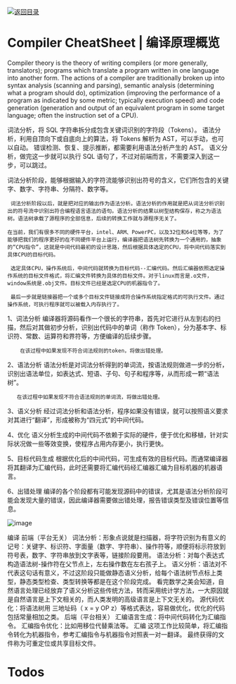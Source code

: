 [![返回目录](https://parg.co/UCb)](https://github.com/wx-chevalier/Awesome-CheatSheets)

# Compiler CheatSheet | 编译原理概览

Compiler theory is the theory of writing compilers (or more generally, translators); programs which translate a program written in one language into another form. The actions of a compiler are traditionally broken up into syntax analysis (scanning and parsing), semantic analysis (determining what a program should do), optimization (improving the performance of a program as indicated by some metric; typically execution speed) and code generation (generation and output of an equivalent program in some target language; often the instruction set of a CPU).

词法分析，将 SQL 字符串拆分成包含关键词识别的字符段（Tokens）。
语法分析，利用自顶向下或自底向上的算法，将 Tokens 解析为 AST，可以手动，也可以自动。
错误检测、恢复、提示推断，都需要利用语法分析产生的 AST。
语义分析，做完这一步就可以执行 SQL 语句了，不过对前端而言，不需要深入到这一步，可以跳过。

词法分析阶段，能够根据输入的字符流能够识别出符号的含义，它们所包含的关键字、数字、字符串、分隔符、数字等。

     词法分析阶段以后，就是把对应的输出作为语法分析。语法分析的作用就是把从词法分析识别出的符号流中识别出符合编程语言语法的语句。语法分析的结果以树型结构保存，称之为语法树。语法树承载了源程序的全部信息，后续的转换工作就与源程序无关了。

    在当前，我们有很多不同的硬件平台，intel、ARM、PowerPC，以及32位和64位等等，为了能够把我们的程序更好的在不同硬件平台上运行，编译器把语法树先转换为一个通用的，抽象的“CPU指令”，这就是中间代码最初的设计思路，然后根据具体选定的CPU，将中间代码落实到具体CPU的目标代码。

     选定具体CPU，操作系统后，中间代码就转换为目标代码--汇编代码。然后汇编器依照选定操作系统的目标文件格式，将汇编文件转换为具体的目标文件。对于linux而言是.o文件，window系统是.obj文件。目标文件已经是选定CPU的机器指令了。

     最后一步就是链接器把一个或多个目标文件链接成符合操作系统指定格式的可执行文件。通过操作系统，可执行程序就可以被载入内存执行了。

1、词法分析
编译器将源码看作一个很长的字符串，首先对它进行从左到右的扫描，然后对其做初步分析，识别出代码中的单词（称作 Token），分为基本字、标识符、常数、运算符和界符等，方便编译的后续步骤。

        在该过程中如果发现不符合词法规则的token，将做出错处理。

2、语法分析
语法分析是对词法分析得到的单词流，按语法规则做进一步的分析，识别出语法单位，如表达式、短语、子句、句子和程序等，从而形成一颗“语法树”。

       在该过程中如果发现不符合语法规则的单词流，将做出错处理。

3、语义分析
经过词法分析和语法分析，程序如果没有错误，就可以按照语义要求对其进行“翻译”，形成被称为“四元式”的中间代码。

4、优化
语义分析生成的中间代码不依赖于实际的硬件，便于优化和移植，针对实际状况做一些等效变换，使程序占用内存更小，执行更快。

5、目标代码生成
根据优化后的中间代码，可生成有效的目标代码。而通常编译器将其翻译为汇编代码，此时还需要将汇编代码经汇编器汇编为目标机器的机器语言。

6、出错处理
编译的各个阶段都有可能发现源码中的错误，尤其是语法分析阶段可能会发现大量的错误，因此编译器需要做出错处理，报告错误类型及错误位置等信息。

![image](https://user-images.githubusercontent.com/5803001/44029860-7870c4a6-9f31-11e8-8cee-c0ac7c53264f.png)

编译
前端（平台无关）
词法分析：形象点说就是扫描器，将字符识别为有意义的记号：关键字、标识符、字面量（数字、字符串）、操作符等，顺便将标示符放到符号表，数字、字符串放到文字表等，链接阶段要用。
语法分析：对每个表达式构造语法树-操作符在父节点上，左右操作数在左右孩子上。
语义分析：语法对不代表这句话有意义，不过这阶段只能做静态语义分析，给每个语法树节点标上类型，静态类型检查、类型转换等都是在这个阶段完成。
看完数学之美会知道，自然语言处理已经放弃了语义分析这些传统方法，转而采用统计学方法，一大原因就是自然语言是上下文相关的，而人类发明的高级语言是上下文无关的。
源代码优化：将语法树用 三地址码（ x = y OP z）等格式表达，容易做优化，优化的代码包括常量相加之类。
后端（平台相关）
汇编语言生成：将中间代码转化为汇编指令。
汇编指令优化：比如用移位代替乘法等。
汇编
这项工作比较简单，将汇编指令转化为机器指令，参考汇编指令与机器指令对照表一对一翻译。
最终获得的文件称为可重定位或共享目标文件。

# Todos
